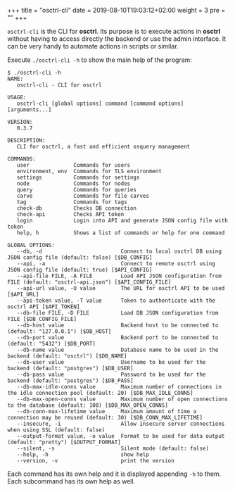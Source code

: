 +++
title = "osctrl-cli"
date = 2019-08-10T19:03:12+02:00
weight = 3
pre = ""
+++

`osctrl-cli` is the CLI for **osctrl**. Its purpose is to execute actions in **osctrl** without having to access directly the backend or use the admin interface. It can be very handy to automate actions in scripts or similar.

Execute `./osctrl-cli -h` to show the main help of the program:

```properties
$ ./osctrl-cli -h
NAME:
   osctrl-cli - CLI for osctrl

USAGE:
   osctrl-cli [global options] command [command options] [arguments...]

VERSION:
   0.3.7

DESCRIPTION:
   CLI for osctrl, a fast and efficient osquery management

COMMANDS:
   user              Commands for users
   environment, env  Commands for TLS environment
   settings          Commands for settings
   node              Commands for nodes
   query             Commands for queries
   carve             Commands for file carves
   tag               Commands for tags
   check-db          Checks DB connection
   check-api         Checks API token
   login             Login into API and generate JSON config file with token
   help, h           Shows a list of commands or help for one command

GLOBAL OPTIONS:
   --db, -d                         Connect to local osctrl DB using JSON config file (default: false) [$DB_CONFIG]
   --api, -a                        Connect to remote osctrl using JSON config file (default: true) [$API_CONFIG]
   --api-file FILE, -A FILE         Load API JSON configuration from FILE (default: "osctrl-api.json") [$API_CONFIG_FILE]
   --api-url value, -U value        The URL for osctrl API to be used [$API_URL]
   --api-token value, -T value      Token to authenticate with the osctrl API [$API_TOKEN]
   --db-file FILE, -D FILE          Load DB JSON configuration from FILE [$DB_CONFIG_FILE]
   --db-host value                  Backend host to be connected to (default: "127.0.0.1") [$DB_HOST]
   --db-port value                  Backend port to be connected to (default: "5432") [$DB_PORT]
   --db-name value                  Database name to be used in the backend (default: "osctrl") [$DB_NAME]
   --db-user value                  Username to be used for the backend (default: "postgres") [$DB_USER]
   --db-pass value                  Password to be used for the backend (default: "postgres") [$DB_PASS]
   --db-max-idle-conns value        Maximum number of connections in the idle connection pool (default: 20) [$DB_MAX_IDLE_CONNS]
   --db-max-open-conns value        Maximum number of open connections to the database (default: 100) [$DB_MAX_OPEN_CONNS]
   --db-conn-max-lifetime value     Maximum amount of time a connection may be reused (default: 30) [$DB_CONN_MAX_LIFETIME]
   --insecure, -i                   Allow insecure server connections when using SSL (default: false)
   --output-format value, -o value  Format to be used for data output (default: "pretty") [$OUTPUT_FORMAT]
   --silent, -s                     Silent mode (default: false)
   --help, -h                       show help
   --version, -v                    print the version
```

Each command has its own help and it is displayed appending `-h` to them. Each subcommand has its own help as well.
